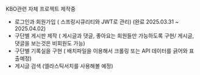 KBO관련 자체 프로젝트 제작중


- 로그인과 회원가입 ( 스프링시큐리티와 JWT로 관리)  (완료 2025.03.31 ~ 2025.04.02)
- 구단별 게시판 제작 ( 게시글과 댓글, 좋아요는 회원들만 가능하도록 구현/ 게시글,댓글을 보는것은 비회원도 가능)
- 구단별 기록실을 구현 ( 배치파일을 이용해서 크롤링 또는 API 데이터를 긁어와 표출예정)
- 게시글 검색 (엘라스틱서치를 사용해볼 예정)
